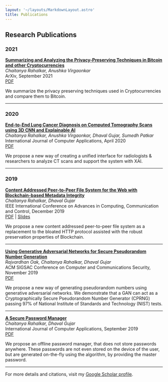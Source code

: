 ```yaml
---
layout: '~/layouts/MarkdownLayout.astro'
title: Publications
---
```


## Research Publications

### 2021

**[Summarizing and Analyzing the Privacy-Preserving Techniques in Bitcoin and other Cryptocurrencies](https://doi.org/10.48550/arXiv.2109.07634)**  
*Chaitanya Rahalkar, Anushka Virgaonkar*  
ArXiv, September 2021  
[PDF](https://github.com/chaitanyarahalkar/temporary-uploads/raw/master/Summarising_and_analysing_the_privacy_preserving_techniques_in_Bitcoin_and_other_Cryptocurrencies.pdf)

We summarize the privacy preserving techniques used in Cryptocurrencies and compare them to Bitcoin.

---

### 2020

**[End-to-End Lung Cancer Diagnosis on Computed Tomography Scans using 3D CNN and Explainable AI](https://doi.org/10.5120/ijca2020920111)**  
*Chaitanya Rahalkar, Anushka Virgaonkar, Dhaval Gujar, Sumedh Patkar*  
International Journal of Computer Applications, April 2020  
[PDF](https://www.ijcaonline.org/archives/volume176/number29/31265-2020920111/ijca2020920111.pdf)

We propose a new way of creating a unified interface for radiologists & researchers to analyze CT scans and support the system with XAI.

---

### 2019

**[Content Addressed Peer-to-Peer File System for the Web with Blockchain-based Metadata Integrity](https://doi.org/10.1109/ICAC347590.2019.9036792)**  
*Chaitanya Rahalkar, Dhaval Gujar*  
IEEE International Conference on Advances in Computing, Communication and Control, December 2019  
[PDF](https://github.com/chaitanyarahalkar/temporary-uploads/raw/master/IEEE%20Conference-%2020:11:19.pdf) | [Slides](https://github.com/chaitanyarahalkar/temporary-uploads/raw/master/COMP_26_87_Presentation.pdf)

We propose a new content addressed peer-to-peer file system as a replacement to the bloated HTTP protocol assisted with the robust preservation properties of Blockchain.

---

**[Using Generative Adversarial Networks for Secure Pseudorandom Number Generation](https://doi.org/10.1145/3319535.3363265)**  
*Rajvardhan Oak, Chaitanya Rahalkar, Dhaval Gujar*  
ACM SIGSAC Conference on Computer and Communications Security, November 2019  
[PDF](https://github.com/chaitanyarahalkar/temporary-uploads/raw/master/3319535.3363265.pdf)

We propose a new way of generating pseudorandom numbers using generative adversarial networks. We demonstrate that a GAN can act as a Cryptographically Secure Pseudorandom Number Generator (CPRNG) passing 97% of National Institute of Standards and Technology (NIST) tests.

---

**[A Secure Password Manager](https://doi.org/10.5120/ijca2019919323)**  
*Chaitanya Rahalkar, Dhaval Gujar*  
International Journal of Computer Applications, September 2019  
[PDF](https://github.com/chaitanyarahalkar/temporary-uploads/raw/master/secure-password-manager.pdf)

We propose an offline password manager, that does not store passwords anywhere. These passwords are not even stored on the device of the user, but are generated on-the-fly using the algorithm, by providing the master password.

---

For more details and citations, visit my [Google Scholar profile](https://scholar.google.com/citations?hl=en&user=jecjKgEAAAAJ).
